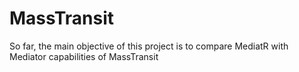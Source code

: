 # MassTransit

So far, the main objective of this project is to compare MediatR with Mediator capabilities of MassTransit
